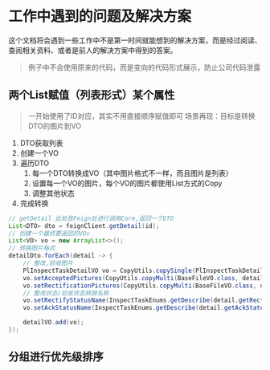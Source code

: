 # 工作中遇到的问题及解决方案
这个文档将会遇到一些工作中不是第一时间就能想到的解决方案，而是经过阅读、查阅相关资料、或者是前人的解决方案中得到的答案。
> 例子中不会使用原来的代码，而是变向的代码形式展示，防止公司代码泄露

## 两个List赋值（列表形式）某个属性
> 一开始使用了ID对应，其实不用直接顺序赋值即可
> 场景再现：目标是转换DTO的图片到VO
1. DTO获取列表
2. 创建一个VO
3. 遍历DTO
   1. 每一个DTO转换成VO（其中图片格式不一样，而且图片是列表）
   2. 设置每一个VO的图片，每个VO的图片都使用List方式的Copy
   3. 调整其他状态
4. 完成转换

```java
// getDetail 此处是Feign处进行调用Core,返回一个DTO
List<DTO> dto = feignClient.getDetail(id);
// 创建一个最终要返回的VOv
List<VO> vo = new ArrayList<>();
// 转换图片格式
detailDto.forEach(detail -> {
    // 整改,验收图片
    PlInspectTaskDetailVO vo = CopyUtils.copySingle(PlInspectTaskDetailVO.class, detail);
    vo.setAcceptedPictures(CopyUtils.copyMulti(BaseFileVO.class, detail.getAcceptedPictures()));
    vo.setRectificationPictures(CopyUtils.copyMulti(BaseFileVO.class, detail.getRectificationPictures()));
    // 整改状态/验收状态转换名称
    vo.setRectifyStatusName(InspectTaskEnums.getDescribe(detail.getRectifyStatus()));
    vo.setAckStatusName(InspectTaskEnums.getDescribe(detail.getAckStatus()));

    detailVO.add(vo);
});
```


## 分组进行优先级排序